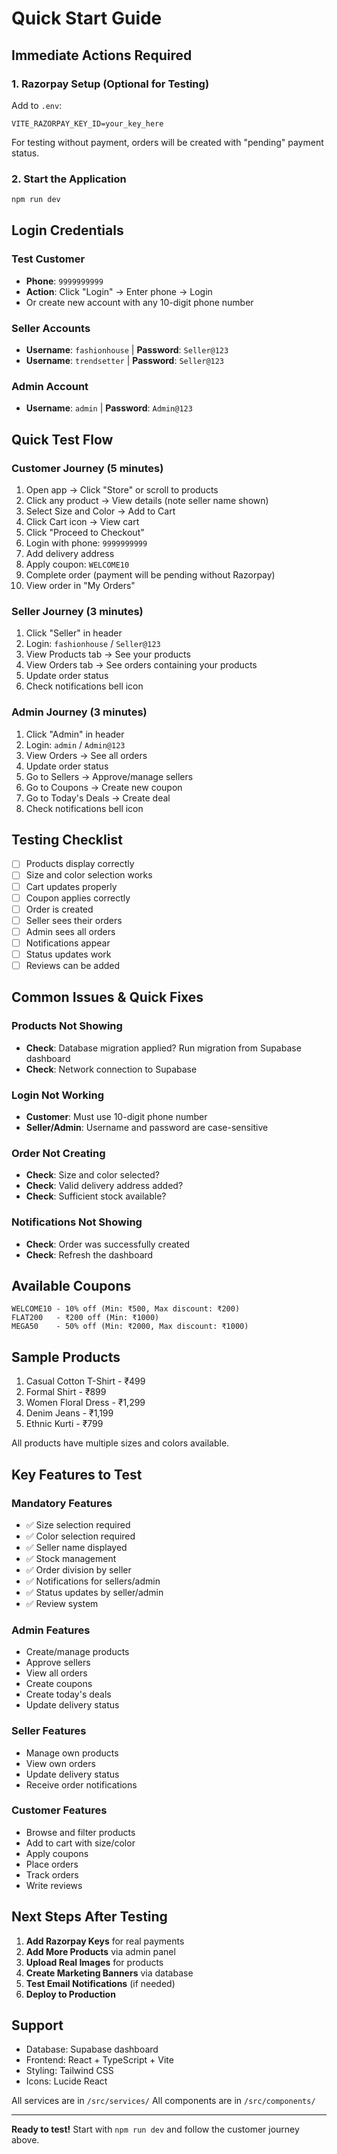# Quick Start Guide

## Immediate Actions Required

### 1. Razorpay Setup (Optional for Testing)
Add to `.env`:
```
VITE_RAZORPAY_KEY_ID=your_key_here
```

For testing without payment, orders will be created with "pending" payment status.

### 2. Start the Application
```bash
npm run dev
```

## Login Credentials

### Test Customer
- **Phone**: `9999999999`
- **Action**: Click "Login" → Enter phone → Login
- Or create new account with any 10-digit phone number

### Seller Accounts
- **Username**: `fashionhouse` | **Password**: `Seller@123`
- **Username**: `trendsetter` | **Password**: `Seller@123`

### Admin Account
- **Username**: `admin` | **Password**: `Admin@123`

## Quick Test Flow

### Customer Journey (5 minutes)
1. Open app → Click "Store" or scroll to products
2. Click any product → View details (note seller name shown)
3. Select Size and Color → Add to Cart
4. Click Cart icon → View cart
5. Click "Proceed to Checkout"
6. Login with phone: `9999999999`
7. Add delivery address
8. Apply coupon: `WELCOME10`
9. Complete order (payment will be pending without Razorpay)
10. View order in "My Orders"

### Seller Journey (3 minutes)
1. Click "Seller" in header
2. Login: `fashionhouse` / `Seller@123`
3. View Products tab → See your products
4. View Orders tab → See orders containing your products
5. Update order status
6. Check notifications bell icon

### Admin Journey (3 minutes)
1. Click "Admin" in header
2. Login: `admin` / `Admin@123`
3. View Orders → See all orders
4. Update order status
5. Go to Sellers → Approve/manage sellers
6. Go to Coupons → Create new coupon
7. Go to Today's Deals → Create deal
8. Check notifications bell icon

## Testing Checklist

- [ ] Products display correctly
- [ ] Size and color selection works
- [ ] Cart updates properly
- [ ] Coupon applies correctly
- [ ] Order is created
- [ ] Seller sees their orders
- [ ] Admin sees all orders
- [ ] Notifications appear
- [ ] Status updates work
- [ ] Reviews can be added

## Common Issues & Quick Fixes

### Products Not Showing
- **Check**: Database migration applied? Run migration from Supabase dashboard
- **Check**: Network connection to Supabase

### Login Not Working
- **Customer**: Must use 10-digit phone number
- **Seller/Admin**: Username and password are case-sensitive

### Order Not Creating
- **Check**: Size and color selected?
- **Check**: Valid delivery address added?
- **Check**: Sufficient stock available?

### Notifications Not Showing
- **Check**: Order was successfully created
- **Check**: Refresh the dashboard

## Available Coupons

```
WELCOME10 - 10% off (Min: ₹500, Max discount: ₹200)
FLAT200   - ₹200 off (Min: ₹1000)
MEGA50    - 50% off (Min: ₹2000, Max discount: ₹1000)
```

## Sample Products

1. Casual Cotton T-Shirt - ₹499
2. Formal Shirt - ₹899
3. Women Floral Dress - ₹1,299
4. Denim Jeans - ₹1,199
5. Ethnic Kurti - ₹799

All products have multiple sizes and colors available.

## Key Features to Test

### Mandatory Features
- ✅ Size selection required
- ✅ Color selection required
- ✅ Seller name displayed
- ✅ Stock management
- ✅ Order division by seller
- ✅ Notifications for sellers/admin
- ✅ Status updates by seller/admin
- ✅ Review system

### Admin Features
- Create/manage products
- Approve sellers
- View all orders
- Create coupons
- Create today's deals
- Update delivery status

### Seller Features
- Manage own products
- View own orders
- Update delivery status
- Receive order notifications

### Customer Features
- Browse and filter products
- Add to cart with size/color
- Apply coupons
- Place orders
- Track orders
- Write reviews

## Next Steps After Testing

1. **Add Razorpay Keys** for real payments
2. **Add More Products** via admin panel
3. **Upload Real Images** for products
4. **Create Marketing Banners** via database
5. **Test Email Notifications** (if needed)
6. **Deploy to Production**

## Support

- Database: Supabase dashboard
- Frontend: React + TypeScript + Vite
- Styling: Tailwind CSS
- Icons: Lucide React

All services are in `/src/services/`
All components are in `/src/components/`

---

**Ready to test!** Start with `npm run dev` and follow the customer journey above.
